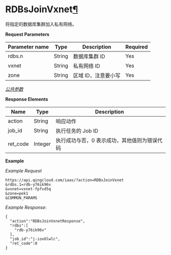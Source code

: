 ---
---

# RDBsJoinVxnet[¶](#rdbsjoinvxnet "永久链接至标题")

将指定的数据库集群加入私有网络。

**Request Parameters**

| Parameter name | Type | Description | Required |
| --- | --- | --- | --- |
| rdbs.n | String | 数据库集群 ID | Yes |
| vxnet | String | 私有网络 ID | Yes |
| zone | String | 区域 ID，注意要小写 | Yes |

[_公共参数_](../../common/parameters.html#api-common-parameters)

**Response Elements**

| Name | Type | Description |
| --- | --- | --- |
| action | String | 响应动作 |
| job_id | String | 执行任务的 Job ID |
| ret_code | Integer | 执行成功与否，0 表示成功，其他值则为错误代码 |

**Example**

_Example Request_

```
https://api.qingcloud.com/iaas/?action=RDBsJoinVxnet
&rdbs.1=rdb-y76ik96v
&vxnet=vxnet-fpfvd5q
&zone=pek1
&COMMON_PARAMS
```

_Example Response_:

```
{
  "action":"RDBsJoinVxnetResponse",
  "rdbs":[
    "rdb-y76ik96v"
  ],
  "job_id":"j-iox6lwlc",
  "ret_code":0
}
```
